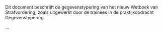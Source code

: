 Dit document beschrijft de gegevenstypering van het nieuw Wetboek van Strafvordering, zoals uitgewerkt door de trainees in de praktijkopdracht Gegevenstypering.

...
